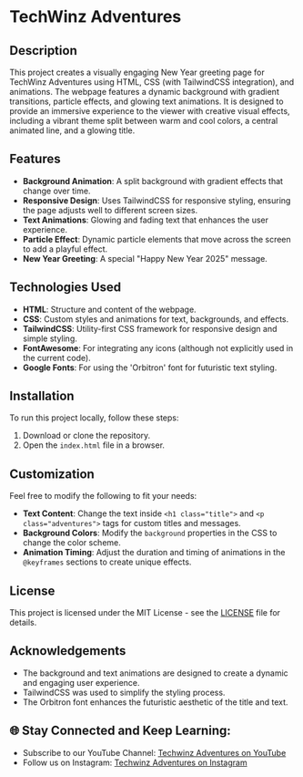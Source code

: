 # TechWinz Adventures

## Description
This project creates a visually engaging New Year greeting page for TechWinz Adventures using HTML, CSS (with TailwindCSS integration), and animations. The webpage features a dynamic background with gradient transitions, particle effects, and glowing text animations. It is designed to provide an immersive experience to the viewer with creative visual effects, including a vibrant theme split between warm and cool colors, a central animated line, and a glowing title.

## Features
- **Background Animation**: A split background with gradient effects that change over time.
- **Responsive Design**: Uses TailwindCSS for responsive styling, ensuring the page adjusts well to different screen sizes.
- **Text Animations**: Glowing and fading text that enhances the user experience.
- **Particle Effect**: Dynamic particle elements that move across the screen to add a playful effect.
- **New Year Greeting**: A special "Happy New Year 2025" message.

## Technologies Used
- **HTML**: Structure and content of the webpage.
- **CSS**: Custom styles and animations for text, backgrounds, and effects.
- **TailwindCSS**: Utility-first CSS framework for responsive design and simple styling.
- **FontAwesome**: For integrating any icons (although not explicitly used in the current code).
- **Google Fonts**: For using the 'Orbitron' font for futuristic text styling.

## Installation
To run this project locally, follow these steps:

1. Download or clone the repository.
2. Open the `index.html` file in a browser.

## Customization
Feel free to modify the following to fit your needs:

- **Text Content**: Change the text inside `<h1 class="title">` and `<p class="adventures">` tags for custom titles and messages.
- **Background Colors**: Modify the `background` properties in the CSS to change the color scheme.
- **Animation Timing**: Adjust the duration and timing of animations in the `@keyframes` sections to create unique effects.

## License
This project is licensed under the MIT License - see the [LICENSE](LICENSE) file for details.

## Acknowledgements
- The background and text animations are designed to create a dynamic and engaging user experience.
- TailwindCSS was used to simplify the styling process.
- The Orbitron font enhances the futuristic aesthetic of the title and text.

## 🌐 Stay Connected and Keep Learning:
- Subscribe to our YouTube Channel: [Techwinz Adventures on YouTube](https://youtube.com/@techwinz_adventures?si=1ht8uOEuMCJK70T-)
- Follow us on Instagram: [Techwinz Adventures on Instagram](https://www.instagram.com/techwinz_adventures/profilecard/?igsh=djNnaXk0dzNlN3Zx)
